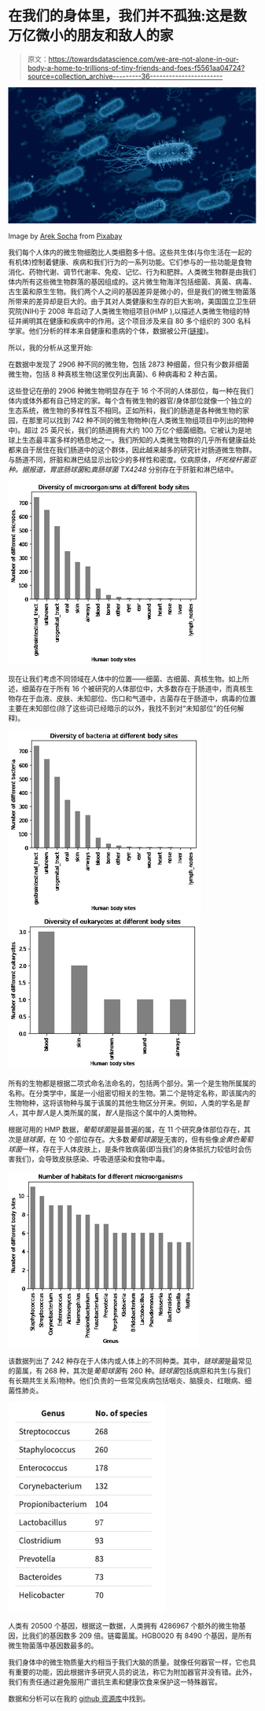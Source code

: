 # 在我们的身体里，我们并不孤独:这是数万亿微小的朋友和敌人的家

> 原文：<https://towardsdatascience.com/we-are-not-alone-in-our-body-a-home-to-trillions-of-tiny-friends-and-foes-f5561aa04724?source=collection_archive---------36----------------------->

![](img/775fdcac88740424ea68c54239c34b1d.png)

Image by [Arek Socha](https://pixabay.com/users/qimono-1962238/?utm_source=link-attribution&utm_medium=referral&utm_campaign=image&utm_content=3662695) from [Pixabay](https://pixabay.com/?utm_source=link-attribution&utm_medium=referral&utm_campaign=image&utm_content=3662695)

我们每个人体内的微生物细胞比人类细胞多十倍。这些共生体(与你生活在一起的有机体)控制着健康、疾病和我们行为的一系列功能。它们参与的一些功能是食物消化、药物代谢、调节代谢率、免疫、记忆、行为和肥胖。人类微生物群是由我们体内所有这些微生物群落的基因组成的。这片微生物海洋包括细菌、真菌、病毒、古生菌和原生生物。我们两个人之间的基因差异是微小的，但是我们的微生物菌落所带来的差异却是巨大的。由于其对人类健康和生存的巨大影响，美国国立卫生研究院(NIH)于 2008 年启动了人类微生物组项目(HMP ),以描述人类微生物组的特征并阐明其在健康和疾病中的作用。这个项目涉及来自 80 多个组织的 300 名科学家。他们分析的样本来自健康和患病的个体，数据被公开([链接](https://www.hmpdacc.org/hmp/catalog/grid.php?dataset=genomic))。

所以，我的分析从这里开始:

在数据中发现了 2906 种不同的微生物，包括 2873 种细菌，但只有少数非细菌微生物，包括 8 种真核生物(这里仅列出真菌)、6 种病毒和 2 种古菌。

这些登记在册的 2906 种微生物明显存在于 16 个不同的人体部位，每一种在我们体内或体外都有自己特定的家。每个含有微生物的器官/身体部位就像一个独立的生态系统，微生物的多样性互不相同。正如所料，我们的肠道是各种微生物的家园，在那里可以找到 742 种不同的微生物物种(在人类微生物组项目中列出的物种中)。超过 25 英尺长，我们的肠道拥有大约 100 万亿个细菌细胞。它被认为是地球上生态最丰富多样的栖息地之一。我们所知的人类微生物群的几乎所有健康益处都来自于居住在我们肠道中的这个群体，因此越来越多的研究针对肠道微生物群。与肠道不同，肝脏和淋巴结显示出较少的多样性和密度。仅病原体，*坏死梭杆菌亚种。据报道，胃底肠球菌*和*粪肠球菌 TX4248* 分别存在于肝脏和淋巴结中。

![](img/9e345fae6737b9be6e13d6d5261305ee.png)

现在让我们考虑不同领域在人体中的位置——细菌、古细菌、真核生物。如上所述，细菌存在于所有 16 个被研究的人体部位中，大多数存在于肠道中，而真核生物存在于血液、皮肤、未知部位、伤口和气道中，古菌存在于肠道中，病毒的位置主要在未知部位(除了这些词已经暗示的以外，我找不到对“未知部位”的任何解释)。

![](img/35ec747194c08746c7d1f0d5bcd53458.png)![](img/bd024639e0f7c955e25ce7f0fc4c797b.png)

所有的生物都是根据二项式命名法命名的，包括两个部分。第一个是生物所属属的名称。在分类学中，属是一小组密切相关的生物。第二个是特定名称，即该属内的生物物种，这将该物种与属于该属的其他生物区分开来。例如，人类的学名是*智人*，其中*智人*是人类所属的属，*智人*是指这个属中的人类物种。

根据可用的 HMP 数据，*葡萄球菌*是最普遍的属，在 11 个研究身体部位存在，其次是*链球菌*，在 10 个部位存在。大多数*葡萄球菌*是无害的，但有些像*金黄色葡萄球菌*一样，存在于人体皮肤上，是条件致病菌(即当我们的身体抵抗力较低时会伤害我们)，会导致皮肤感染、呼吸道感染和食物中毒。

![](img/95a407addc4b01c512d7e8487cb26e99.png)

该数据列出了 242 种存在于人体内或人体上的不同种类。其中，*链球菌*是最常见的菌属，有 268 种，其次是*葡萄球菌*有 260 种。*链球菌*包括病原和共生(与我们有长期共生关系)物种。他们负责的一些常见疾病包括咽炎、脑膜炎、红眼病、细菌性肺炎。

![](img/d7654e338e866ce985e8d870e640a7c9.png)

人类有 20500 个基因，根据这一数据，人类拥有 4286967 个额外的微生物基因，比我们的基因数多 209 倍。链霉菌属。HGB0020 有 8490 个基因，是所有微生物菌落中基因数最多的。

我们身体中的微生物质量大约相当于我们大脑的质量。就像任何器官一样，它也具有重要的功能，因此根据许多研究人员的说法，称它为附加器官并没有错。此外，我们有责任通过避免服用广谱抗生素和健康饮食来保护这一特殊器官。

数据和分析可以在我的 [github 资源库](https://github.com/bbhatt001/The-Human-Microbiome-Project)中找到。